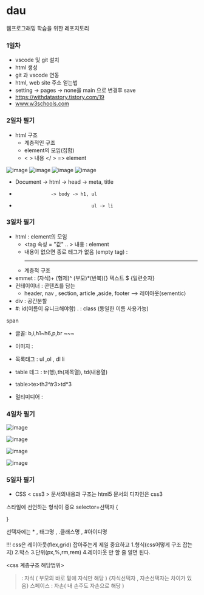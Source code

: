 # dau
웹프로그래밍 학습을 위한 레포지토리

### 1일차
- vscode 및 git 설치
- html 생성
- git 과 vscode 연동
- html, web site 주소 얻는법
- setting -> pages -> none을 main 으로 변경후 save
- https://withdatastory.tistory.com/19
- www.w3schools.com
### 2일차 필기
- html 구조
  - 계층적인 구조
  - element의 모임(집합)
  - < > 내용 </ > => element

![image](https://user-images.githubusercontent.com/97490561/190095663-9605aacb-d24d-42ba-8e50-23b6a9f5fa3f.png)
![image](https://user-images.githubusercontent.com/97490561/190095700-ac93137c-e7de-4060-95e9-c2590e9f455c.png)
![image](https://user-images.githubusercontent.com/97490561/190095831-4f91d8fa-ef5b-4049-88cd-e64996b7df7c.png)
![image](https://user-images.githubusercontent.com/97490561/190096523-26161330-c0b0-4289-bba8-348a7e6f0c7f.png)

- Document -> html -> head -> meta, title
-                  -> body -> h1, ul
-                                 ul -> li
### 3일차 필기
- html : element의 모임
  - <tag 속성 = "값" .. > 내용 </tag> : element
  - 내용이 없으면 종료 테그가 없음 (empty tag) : <br> <hr> <img><meta>
  - 계층적 구조
- emmet : (자식)+ (형제)^ (부모)*(반복){} 텍스트 $ {일련숫자}
- 컨테이이너 : 콘텐츠를 담는
  - header, nav , section, article ,aside, footer --> 레이아웃(sementic)
- div : 공간분할
- #: id(이름이 유니크해야함)     . : class (동일한 이름 사용가능)

 span

- 글꼴: b,i,h1~h6,p,br ~~~

- 이미지 : <img src=" "/>
- 목록태그 : ul ,ol , dl
             li

- table 테그 : tr(행),th(제목열), td(내용열)
- table>te>th*3^tr*3>td*3
- 멀티미디어 : <audio src=""> <video src="">
  유튜브 삽입 : 오른쪽 -> 소스코드복사 -> html문서에 
### 4일차 필기
![image](https://user-images.githubusercontent.com/97490561/191920135-daa06036-ee05-43e7-85f8-4a7f597d4de8.png)


![image](https://user-images.githubusercontent.com/97490561/191919710-fde0d4ad-16f8-4226-b767-546a90513232.png)

  
![image](https://user-images.githubusercontent.com/97490561/191920255-d2e64da0-4a90-4f06-9f03-323c97f7120a.png)
  
  
![image](https://user-images.githubusercontent.com/97490561/191920645-2c624f3e-2f2e-44c4-87dd-772561b81b64.png)


### 5일차 필기
- CSS
< css3 >
문서의내용과 구조는 html5
문서의 디자인은 css3


스타일에 선언하는 형식이 중요
selector=선택자 {

}

선택자에는 * , 태그명 ,  .클래스명 , #아이디명 


!!! css은 레이아웃(flex,grid) 잡아주는게 제일 중요하고
1.형식(css어떻게 구조 잡는지) 2.박스 3.단위(px,%,rm,rem) 4.레이아웃 만 할 줄 알면 된다.

<css 계층구조 해당범위>
> : 자식 ( 부모의 바로 밑에 자식만 해당 )      {자식선택자 ,  자손선택자는 차이가 있음}
스페이스 : 자손( 내 손주도 자손으로 해당 )
